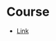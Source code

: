 # Course
- [Link](https://skillshop.docebosaas.com/learn/courses/8692/google-ads-search-certification/lessons/31673/disclaimer)